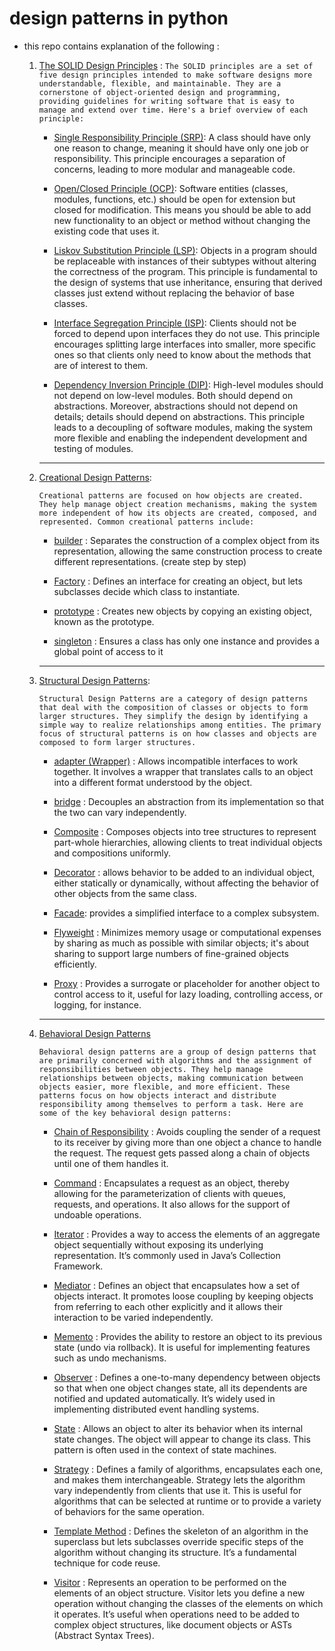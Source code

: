 # design patterns in python
- this repo contains explanation of the following :
    
    1. [The SOLID Design Principles](./01%20-%20The%20SOLID%20Design%20Principles) : 
        `The SOLID principles are a set of five design principles intended to make software designs more understandable, flexible, and maintainable. They are a cornerstone of object-oriented design and programming, providing guidelines for writing software that is easy to manage and extend over time. Here's a brief overview of each principle:`

        * [Single Responsibility Principle (SRP)](./01%20-%20The%20SOLID%20Design%20Principles/Single_Responsibility_Principle.py): A class should have only one reason to change, meaning it should have only one job or responsibility. This principle encourages a separation of concerns, leading to more modular and manageable code.

        * [Open/Closed Principle (OCP)](./01%20-%20The%20SOLID%20Design%20Principles/Open_Closed_Principle.py): Software entities (classes, modules, functions, etc.) should be open for extension but closed for modification. This means you should be able to add new functionality to an object or method without changing the existing code that uses it.

        * [Liskov Substitution Principle (LSP)](./01%20-%20The%20SOLID%20Design%20Principles/Liskov_Substitution_Principle.py): Objects in a program should be replaceable with instances of their subtypes without altering the correctness of the program. This principle is fundamental to the design of systems that use inheritance, ensuring that derived classes just extend without replacing the behavior of base classes.

        * [Interface Segregation Principle (ISP)](./01%20-%20The%20SOLID%20Design%20Principles/Interface_Segregation_Principle.py): Clients should not be forced to depend upon interfaces they do not use. This principle encourages splitting large interfaces into smaller, more specific ones so that clients only need to know about the methods that are of interest to them.

        * [Dependency Inversion Principle (DIP)](./01%20-%20The%20SOLID%20Design%20Principles/Dependency_Inversion_Principle.py): High-level modules should not depend on low-level modules. Both should depend on abstractions. Moreover, abstractions should not depend on details; details should depend on abstractions. This principle leads to a decoupling of software modules, making the system more flexible and enabling the independent development and testing of modules.

        ______________________________________________________________
    

    2. [Creational Design Patterns](./02%20-%20Creational%20Design%20Patterns):

        `Creational patterns are focused on how objects are created. They help manage object creation mechanisms, making the system more independent of how its objects are created, composed, and represented. Common creational patterns include:`


        * [builder](./02%20-%20Creational%20Design%20Patterns/1%20-%20builder) : Separates the construction of a complex object from its representation, allowing the same construction process to create different representations. (create step by step)

        * [Factory](./02%20-%20Creational%20Design%20Patterns/2%20-%20Factory) : Defines an interface for creating an object, but lets subclasses decide which class to instantiate.

        * [prototype](./02%20-%20Creational%20Design%20Patterns/3%20-%20prototype) : Creates new objects by copying an existing object, known as the prototype.

        * [singleton](./02%20-%20Creational%20Design%20Patterns/4%20-%20singleton) :  Ensures a class has only one instance and provides a global point of access to it

        ______________________________________________________________
    
    3. [Structural Design Patterns](./03%20-%20Structural%20Design%20Patterns):


        `Structural Design Patterns are a category of design patterns that deal with the composition of classes or objects to form larger structures. They simplify the design by identifying a simple way to realize relationships among entities. The primary focus of structural patterns is on how classes and objects are composed to form larger structures.`

        * [adapter (Wrapper)](./03%20-%20Structural%20Design%20Patterns/1-%20adapter) : Allows incompatible interfaces to work together. It involves a wrapper that translates calls to an object into a different format understood by the object.

        * [bridge](./03%20-%20Structural%20Design%20Patterns/2%20-%20Bridge) : Decouples an abstraction from its implementation so that the two can vary independently.

        * [Composite](./03%20-%20Structural%20Design%20Patterns/3%20-%20Composite) : Composes objects into tree structures to represent part-whole hierarchies, allowing clients to treat individual objects and compositions uniformly.

        * [Decorator](./03%20-%20Structural%20Design%20Patterns/4%20-%20Decorator) : allows behavior to be added to an individual object, either statically or dynamically, without affecting the behavior of other objects from the same class. 

        * [Facade](./03%20-%20Structural%20Design%20Patterns/5%20-%20Facade): provides a simplified interface to a complex subsystem.

        * [Flyweight](./03%20-%20Structural%20Design%20Patterns/6%20-%20Flyweight) : Minimizes memory usage or computational expenses by sharing as much as possible with similar objects; it's about sharing to support large numbers of fine-grained objects efficiently.

        * [Proxy](./03%20-%20Structural%20Design%20Patterns/7%20-%20Proxy) : Provides a surrogate or placeholder for another object to control access to it, useful for lazy loading, controlling access, or logging, for instance.

        ______________________________________________________________

    4. [Behavioral Design Patterns](./04%20-%20Behavioral%20Design%20Patterns)

        `Behavioral design patterns are a group of design patterns that are primarily concerned with algorithms and the assignment of responsibilities between objects. They help manage relationships between objects, making communication between objects easier, more flexible, and more efficient. These patterns focus on how objects interact and distribute responsibility among themselves to perform a task. Here are some of the key behavioral design patterns:`

        
        * [Chain of Responsibility](./04%20-%20Behavioral%20Design%20Patterns/1%20-%20Chain%20of%20Responsibility) : Avoids coupling the sender of a request to its receiver by giving more than one object a chance to handle the request. The request gets passed along a chain of objects until one of them handles it.

        
        * [Command](./04%20-%20Behavioral%20Design%20Patterns/2%20-%20Command) : Encapsulates a request as an object, thereby allowing for the parameterization of clients with queues, requests, and operations. It also allows for the support of undoable operations.


        * [Iterator](./04%20-%20Behavioral%20Design%20Patterns/3%20-%20Iterator) : Provides a way to access the elements of an aggregate object sequentially without exposing its underlying representation. It’s commonly used in Java’s Collection Framework.

        
        * [Mediator](./04%20-%20Behavioral%20Design%20Patterns/4%20-%20Mediator) : Defines an object that encapsulates how a set of objects interact. It promotes loose coupling by keeping objects from referring to each other explicitly and it allows their interaction to be varied independently.

        
        * [Memento](./04%20-%20Behavioral%20Design%20Patterns/5%20-%20Memento) : Provides the ability to restore an object to its previous state (undo via rollback). It is useful for implementing features such as undo mechanisms.

        
        * [Observer](./04%20-%20Behavioral%20Design%20Patterns/6%20-%20Observer) : Defines a one-to-many dependency between objects so that when one object changes state, all its dependents are notified and updated automatically. It’s widely used in implementing distributed event handling systems.

        
        * [State](./04%20-%20Behavioral%20Design%20Patterns/7%20-%20State) : Allows an object to alter its behavior when its internal state changes. The object will appear to change its class. This pattern is often used in the context of state machines.

        
        * [Strategy](./04%20-%20Behavioral%20Design%20Patterns/8%20-%20Strategy) : Defines a family of algorithms, encapsulates each one, and makes them interchangeable. Strategy lets the algorithm vary independently from clients that use it. This is useful for algorithms that can be selected at runtime or to provide a variety of behaviors for the same operation.


        * [Template Method](./04%20-%20Behavioral%20Design%20Patterns/9%20-%20Template%20Method) : Defines the skeleton of an algorithm in the superclass but lets subclasses override specific steps of the algorithm without changing its structure. It’s a fundamental technique for code reuse.


        * [Visitor](./04%20-%20Behavioral%20Design%20Patterns/10%20-%20Visitor) : Represents an operation to be performed on the elements of an object structure. Visitor lets you define a new operation without changing the classes of the elements on which it operates. It’s useful when operations need to be added to complex object structures, like document objects or ASTs (Abstract Syntax Trees).



